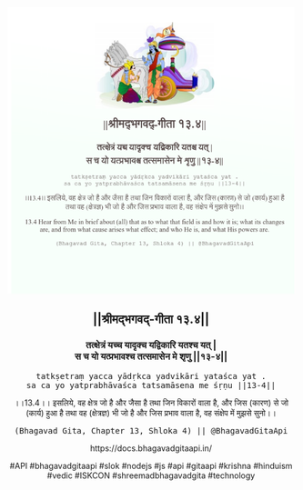 <img src="../../asset/BG_13_4.png"/>
<center><h2>||श्रीमद्‍भगवद्‍-गीता १३.४||</h2>
<h3>तत्क्षेत्रं यच्च यादृक्च यद्विकारि यतश्च यत् |<br/>स च यो यत्प्रभावश्च तत्समासेन मे शृणु ||१३-४||</h3>
<pre>tatkṣetraṃ yacca yādṛkca yadvikāri yataśca yat .<br/>sa ca yo yatprabhāvaśca tatsamāsena me śṛṇu ||13-4||</pre>
<p>।।13.4।। इसलिये, वह क्षेत्र जो है और जैसा है तथा जिन विकारों वाला है, और जिस (कारण) से जो (कार्य) हुआ है तथा वह (क्षेत्रज्ञ) भी जो है और जिस प्रभाव वाला है, वह संक्षेप में मुझसे सुनो।।</p>
<pre>(Bhagavad Gita, Chapter 13, Shloka 4) || @BhagavadGitaApi</pre><p>https://docs.bhagavadgitaapi.in/</p><p>#API #bhagavadgitaapi #slok #nodejs #js #api #gitaapi #krishna #hinduism #vedic #ISKCON #shreemadbhagavadgita #technology</p></center>